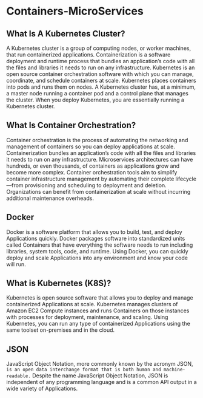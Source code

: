# Containers-MicroServices

## What Is A Kubernetes Cluster?

A Kubernetes cluster is a group of computing nodes, or worker machines, that run containerized applications. Containerization is a software deployment and runtime process that bundles an application’s code with all the files and libraries it needs to run on any infrastructure. Kubernetes is an open source container orchestration software with which you can manage, coordinate, and schedule containers at scale. Kubernetes places containers into pods and runs them on nodes. A Kubernetes cluster has, at a minimum, a master node running a container pod and a control plane that manages the cluster. When you deploy Kubernetes, you are essentially running a Kubernetes cluster.

## What Is Container Orchestration?


Container orchestration is the process of automating the networking and management of containers so you can deploy applications at scale. Containerization bundles an application’s code with all the files and libraries it needs to run on any infrastructure. Microservices architectures can have hundreds, or even thousands, of containers as applications grow and become more complex. Container orchestration tools aim to simplify container infrastructure management by automating their complete lifecycle—from provisioning and scheduling to deployment and deletion. Organizations can benefit from containerization at scale without incurring additional maintenance overheads.

## Docker

Docker is a software platform that allows you to build, test, and deploy Applications quickly. Docker packages software into standardized units called Containers that have everything the software needs to run including libraries, system tools, code, and runtime. Using Docker, you can quickly deploy and scale Applications into any environment and know your code will run.

## What is Kubernetes (K8S)?

Kubernetes is open source software that allows you to deploy and manage containerized Applications at scale. Kubernetes manages clusters of Amazon EC2 Compute instances and runs Containers on those instances with processes for deployment, maintenance, and scaling. Using Kubernetes, you can run any type of containerized Applications using the same toolset on-premises and in the cloud.


## JSON

JavaScript Object Notation, more commonly known by the acronym JSON, `is an open data interchange format that is both human and machine-readable.` Despite the name JavaScript Object Notation, JSON is independent of any programming language and is a common API output in a wide variety of Applications.


